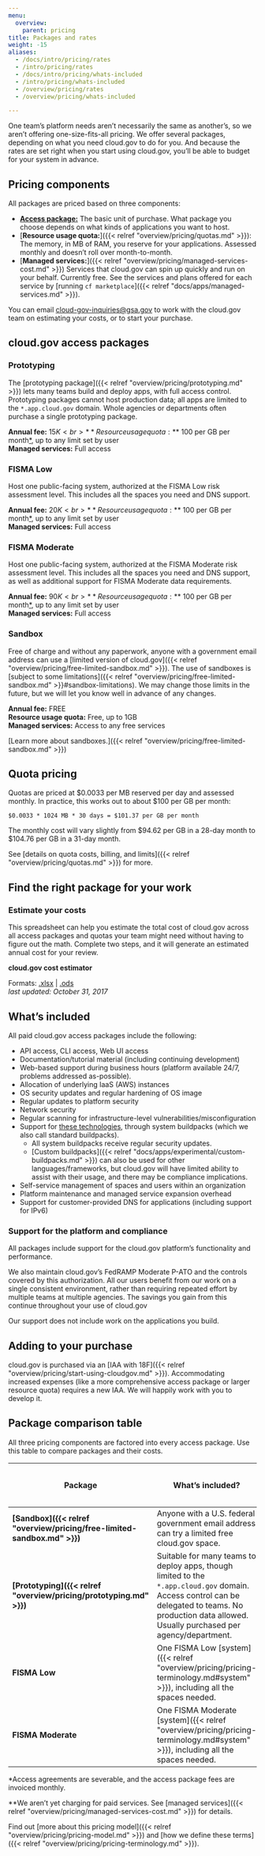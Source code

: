 ```yaml
---
menu:
  overview:
    parent: pricing
title: Packages and rates
weight: -15
aliases:
  - /docs/intro/pricing/rates
  - /intro/pricing/rates
  - /docs/intro/pricing/whats-included
  - /intro/pricing/whats-included
  - /overview/pricing/rates
  - /overview/pricing/whats-included

---
```


One team’s platform needs aren’t necessarily the same as another’s, so we aren’t offering one-size-fits-all pricing. We offer several packages, depending on what you need cloud.gov to do for you. And because the rates are set right when you start using cloud.gov, you’ll be able to budget for your system in advance.

## Pricing components

All packages are priced based on three components:

- [**Access package:**](#cloud-gov-access-packages) The basic unit of purchase. What package you choose depends on what kinds of applications you want to host.
- [**Resource usage quota:**]({{< relref "overview/pricing/quotas.md" >}}): The memory, in MB of RAM, you reserve for your applications. Assessed monthly and doesn’t roll over month-to-month.
- [**Managed services:**]({{< relref "overview/pricing/managed-services-cost.md" >}}) Services that cloud.gov can spin up quickly and run on your behalf. Currently free. See the services and plans offered for each service by [running `cf marketplace`]({{< relref "docs/apps/managed-services.md" >}}).

You can email [cloud-gov-inquiries@gsa.gov](mailto:cloud-gov-inquiries@gsa.gov) to work with the cloud.gov team on estimating your costs, or to start your purchase.

## cloud.gov access packages

### Prototyping

The [prototyping package]({{< relref "overview/pricing/prototyping.md" >}}) lets many teams build and deploy apps, with full access control. Prototyping packages cannot host production data; all apps are limited to the `*.app.cloud.gov` domain. Whole agencies or departments often purchase a single prototyping package.

**Annual fee:** $15K<br>
**Resource usage quota:** ~$100 per GB per month[*](#quota-pricing), up to any limit set by user<br>
**Managed services:** Full access

### FISMA Low

Host one public-facing system, authorized at the FISMA Low risk assessment level. This includes all the spaces you need and DNS support.

**Annual fee:** $20K<br>
**Resource usage quota:** ~$100 per GB per month[*](#quota-pricing), up to any limit set by user<br>
**Managed services:** Full access

### FISMA Moderate

Host one public-facing system, authorized at the FISMA Moderate risk assessment level. This includes all the spaces you need and DNS support, as well as additional support for FISMA Moderate data requirements.

**Annual fee:** $90K<br>
**Resource usage quota:** ~$100 per GB per month[*](#quota-pricing), up to any limit set by user<br>
**Managed services:** Full access

### Sandbox

Free of charge and without any paperwork, anyone with a government email address can use a [limited version of cloud.gov]({{< relref "overview/pricing/free-limited-sandbox.md" >}}). The use of sandboxes is [subject to some limitations]({{< relref "overview/pricing/free-limited-sandbox.md" >}}#sandbox-limitations). We may change those limits in the future, but we will let you know well in advance of any changes.

**Annual fee:** FREE<br>
**Resource usage quota:** Free, up to 1GB<br>
**Managed services:** Access to any free services

[Learn more about sandboxes.]({{< relref "overview/pricing/free-limited-sandbox.md" >}})

## Quota pricing

Quotas are priced at $0.0033 per MB reserved per day and assessed monthly. In practice, this works out to about $100 per GB per month:

`$0.0033 * 1024 MB * 30 days = $101.37 per GB per month`

The monthly cost will vary slightly from $94.62 per GB in a 28-day month to $104.76 per GB in a 31-day month.

See [details on quota costs, billing, and limits]({{< relref "overview/pricing/quotas.md" >}}) for more.

## Find the right package for your work

### Estimate your costs
This spreadsheet can help you estimate the total cost of cloud.gov across all access packages and quotas your team might need without having to figure out the math. Complete two steps, and it will generate an estimated annual cost for your review.

**cloud.gov cost estimator**

Formats: [.xlsx](/resources/cloudgov_cost_estimator.xlsx) | [.ods](/resources/cloudgov_cost_estimator.ods) <br />
*last updated: October 31, 2017*

<!-- The full URLs for the spreadsheet calculators are, respectively:
.xls format: https://cloud.gov/resources/cloudgov_cost_estimator.xlsx
.ods format: https://cloud.gov/resources/cloudgov_cost_estimator.ods

Internal URL: https://docs.google.com/spreadsheets/d/1CBPxEJpRea_V09AxPEcX4EXKwTnHRD7LQx72nATO_V8/edit#gid=930760737
 -->

## What’s included

All paid cloud.gov access packages include the following:

- API access, CLI access, Web UI access
- Documentation/tutorial material (including continuing development)
- Web-based support during business hours (platform available 24/7, problems addressed as-possible).
- Allocation of underlying IaaS (AWS) instances
- OS security updates and regular hardening of OS image
- Regular updates to platform security
- Network security
- Regular scanning for infrastructure-level vulnerabilities/misconfiguration
- Support for [these technologies](http://docs.cloudfoundry.org/buildpacks/#system-buildpacks), through system buildpacks (which we also call standard buildpacks).
    - All system buildpacks receive regular security updates.
    - [Custom buildpacks]({{< relref "docs/apps/experimental/custom-buildpacks.md" >}}) can also be used for other languages/frameworks, but cloud.gov will have limited ability to assist with their usage, and there may be compliance implications.
- Self-service management of spaces and users within an organization
- Platform maintenance and managed service expansion overhead
- Support for customer-provided DNS for applications (including support for IPv6)

### Support for the platform and compliance

All packages include support for the cloud.gov platform’s functionality and performance.

We also maintain cloud.gov’s FedRAMP Moderate P-ATO and the controls covered by this authorization. All our users benefit from our work on a single consistent environment, rather than requiring repeated effort by multiple teams at multiple agencies. The savings you gain from this continue throughout your use of cloud.gov

Our support does not include work on the applications you build.

## Adding to your purchase

cloud.gov is purchased via an [IAA with 18F]({{< relref "overview/pricing/start-using-cloudgov.md" >}}). Accommodating increased expenses (like a more comprehensive access package or larger resource quota) requires a new IAA. We will happily work with you to develop it.


## Package comparison table

All three pricing components are factored into every access package. Use this table to compare packages and their costs.

| Package | What’s included? | Annual access package fee\* | Usage quota price | Managed services available |
| --- | --- | --- | --- | --- |
| **[Sandbox]({{< relref "overview/pricing/free-limited-sandbox.md" >}})** | Anyone with a U.S. federal government email address can try a limited free cloud.gov space. | Free | Free, **capped at 1GB/month** | Only free services |
| **[Prototyping]({{< relref "overview/pricing/prototyping.md" >}})** | Suitable for many teams to deploy apps, though limited to the `*.app.cloud.gov` domain. Access control can be delegated to teams. No production data allowed. Usually purchased per agency/department. | $15K |  ~$100/GB/month | All\** |
| **FISMA Low** | One FISMA Low [system]({{< relref "overview/pricing/pricing-terminology.md#system" >}}), including all the spaces needed. | $20K | ~$100/GB/month | All\** |
| **FISMA Moderate** | One FISMA Moderate [system]({{< relref "overview/pricing/pricing-terminology.md#system" >}}), including all the spaces needed. | $90K | ~$100/GB/month | All\** |

\*Access agreements are severable, and the access package fees are invoiced monthly.

\*\*We aren’t yet charging for paid services. See [managed services]({{< relref "overview/pricing/managed-services-cost.md" >}}) for details.

Find out [more about this pricing model]({{< relref "overview/pricing/pricing-model.md" >}}) and [how we define these terms]({{< relref "overview/pricing/pricing-terminology.md" >}}).

